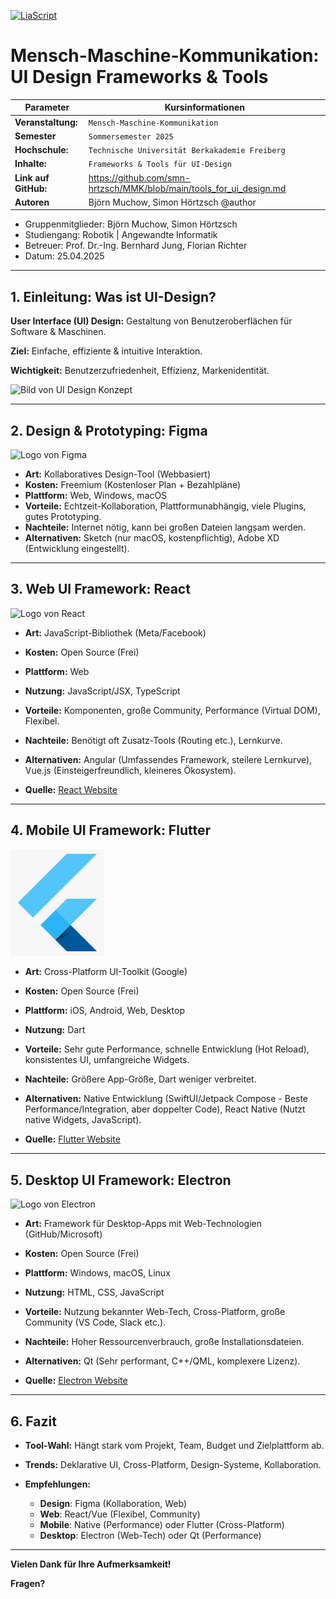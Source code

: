 [![LiaScript](https://raw.githubusercontent.com/LiaScript/LiaScript/master/badges/course.svg)](https://liascript.github.io/course/?https://raw.githubusercontent.com/smn-hrtzsch/MMK/refs/heads/main/tools_for_ui_design.md)

# Mensch-Maschine-Kommunikation: UI Design Frameworks & Tools

| Parameter             | Kursinformationen                                                         |
| ----------------------| --------------------------------------------------------------------------|
| **Veranstaltung:**    | `Mensch-Maschine-Kommunikation`                                           |
| **Semester**          | `Sommersemester 2025`                                                     |
| **Hochschule:**       | `Technische Universität Berkakademie Freiberg`                            |
| **Inhalte:**          | `Frameworks & Tools für UI-Design`                                        |
| **Link auf GitHub:**  | https://github.com/smn-hrtzsch/MMK/blob/main/tools_for_ui_design.md       |
| **Autoren**           | Björn Muchow, Simon Hörtzsch @author                                      |

+ Gruppenmitglieder: Björn Muchow, Simon Hörtzsch
+ Studiengang: Robotik | Angewandte Informatik
+ Betreuer: Prof. Dr.-Ing. Bernhard Jung, Florian Richter
+ Datum: 25.04.2025

---

## 1. Einleitung: Was ist UI-Design?

**User Interface (UI) Design:** Gestaltung von Benutzeroberflächen für Software & Maschinen.

**Ziel:** Einfache, effiziente & intuitive Interaktion.

**Wichtigkeit:** Benutzerzufriedenheit, Effizienz, Markenidentität.

<img src="https://images.unsplash.com/photo-1581291518857-4e27b48ff24e?ixlib=rb-4.0.3&ixid=M3wxMjA3fDB8MHxwaG90by1wYWdlfHx8fGVufDB8fHx8fA%3D%3D&auto=format&fit=crop&w=1170&q=80" alt="Bild von UI Design Konzept" width="400">

---

## 2. Design & Prototyping: Figma

<img src="https://upload.wikimedia.org/wikipedia/commons/thumb/3/33/Figma-logo.svg/1667px-Figma-logo.svg.png" alt="Logo von Figma" width="150">

+ **Art:** Kollaboratives Design-Tool (Webbasiert)
+ **Kosten:** Freemium (Kostenloser Plan + Bezahlpläne)
+ **Plattform:** Web, Windows, macOS
+ **Vorteile:** Echtzeit-Kollaboration, Plattformunabhängig, viele Plugins, gutes Prototyping.
+ **Nachteile:** Internet nötig, kann bei großen Dateien langsam werden.
+ **Alternativen:** Sketch (nur macOS, kostenpflichtig), Adobe XD (Entwicklung eingestellt).

---

## 3. Web UI Framework: React

<img src="https://upload.wikimedia.org/wikipedia/commons/thumb/a/a7/React-icon.svg/1024px-React-icon.svg.png" alt="Logo von React" width="150">

+ **Art:** JavaScript-Bibliothek (Meta/Facebook)
+ **Kosten:** Open Source (Frei)
+ **Plattform:** Web
+ **Nutzung:** JavaScript/JSX, TypeScript
+ **Vorteile:** Komponenten, große Community, Performance (Virtual DOM), Flexibel.
+ **Nachteile:** Benötigt oft Zusatz-Tools (Routing etc.), Lernkurve.
+ **Alternativen:** Angular (Umfassendes Framework, steilere Lernkurve), Vue.js (Einsteigerfreundlich, kleineres Ökosystem).

+ **Quelle:** [React Website](https://react.dev/)

---

## 4. Mobile UI Framework: Flutter

<img src="/Img/flutter_logo.png" alt="Logo von Flutter" width="150">

+ **Art:** Cross-Platform UI-Toolkit (Google)
+ **Kosten:** Open Source (Frei)
+ **Plattform:** iOS, Android, Web, Desktop
+ **Nutzung:** Dart
+ **Vorteile:** Sehr gute Performance, schnelle Entwicklung (Hot Reload), konsistentes UI, umfangreiche Widgets.
+ **Nachteile:** Größere App-Größe, Dart weniger verbreitet.
+ **Alternativen:** Native Entwicklung (SwiftUI/Jetpack Compose - Beste Performance/Integration, aber doppelter Code), React Native (Nutzt native Widgets, JavaScript).

+ **Quelle:** [Flutter Website](https://flutter.dev/)

---

## 5. Desktop UI Framework: Electron

<img src="https://upload.wikimedia.org/wikipedia/commons/thumb/9/91/Electron_Software_Framework_Logo.svg/1024px-Electron_Software_Framework_Logo.svg.png" alt="Logo von Electron" width="150">

+ **Art:** Framework für Desktop-Apps mit Web-Technologien (GitHub/Microsoft)
+ **Kosten:** Open Source (Frei)
+ **Plattform:** Windows, macOS, Linux
+ **Nutzung:** HTML, CSS, JavaScript
+ **Vorteile:** Nutzung bekannter Web-Tech, Cross-Platform, große Community (VS Code, Slack etc.).
+ **Nachteile:** Hoher Ressourcenverbrauch, große Installationsdateien.
+ **Alternativen:** Qt (Sehr performant, C++/QML, komplexere Lizenz).

+ **Quelle:** [Electron Website](https://www.electronjs.org/)

---

## 6. Fazit

+ **Tool-Wahl:** Hängt stark vom Projekt, Team, Budget und Zielplattform ab.
+ **Trends:** Deklarative UI, Cross-Platform, Design-Systeme, Kollaboration.
+ **Empfehlungen:**

  + **Design**: Figma (Kollaboration, Web)
  + **Web**: React/Vue (Flexibel, Community)
  + **Mobile**: Native (Performance) oder Flutter (Cross-Platform)
  + **Desktop**: Electron (Web-Tech) oder Qt (Performance)

---

**Vielen Dank für Ihre Aufmerksamkeit!**

**Fragen?**
